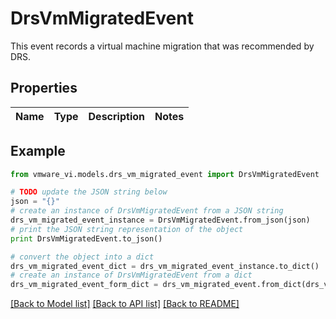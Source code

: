 # DrsVmMigratedEvent

This event records a virtual machine migration that was recommended by DRS. 

## Properties
Name | Type | Description | Notes
------------ | ------------- | ------------- | -------------

## Example

```python
from vmware_vi.models.drs_vm_migrated_event import DrsVmMigratedEvent

# TODO update the JSON string below
json = "{}"
# create an instance of DrsVmMigratedEvent from a JSON string
drs_vm_migrated_event_instance = DrsVmMigratedEvent.from_json(json)
# print the JSON string representation of the object
print DrsVmMigratedEvent.to_json()

# convert the object into a dict
drs_vm_migrated_event_dict = drs_vm_migrated_event_instance.to_dict()
# create an instance of DrsVmMigratedEvent from a dict
drs_vm_migrated_event_form_dict = drs_vm_migrated_event.from_dict(drs_vm_migrated_event_dict)
```
[[Back to Model list]](../README.md#documentation-for-models) [[Back to API list]](../README.md#documentation-for-api-endpoints) [[Back to README]](../README.md)


